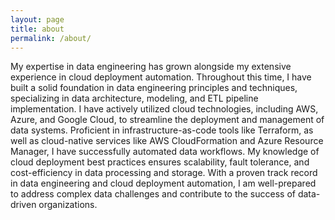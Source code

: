 ```yaml
---
layout: page
title: about
permalink: /about/
---
```


My expertise in data engineering has grown alongside my extensive experience in cloud deployment automation. Throughout this time, I have built a solid foundation in data engineering principles and techniques, specializing in data architecture, modeling, and ETL pipeline implementation. I have actively utilized cloud technologies, including AWS, Azure, and Google Cloud, to streamline the deployment and management of data systems. Proficient in infrastructure-as-code tools like Terraform, as well as cloud-native services like AWS CloudFormation and Azure Resource Manager, I have successfully automated data workflows. My knowledge of cloud deployment best practices ensures scalability, fault tolerance, and cost-efficiency in data processing and storage. With a proven track record in data engineering and cloud deployment automation, I am well-prepared to address complex data challenges and contribute to the success of data-driven organizations.

